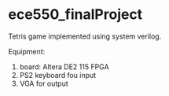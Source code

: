 # ece550_finalProject
Tetris game implemented using system verilog. 

Equipment:
  1. board: Altera DE2 115 FPGA
  2. PS2 keyboard fou input
  3. VGA for output
